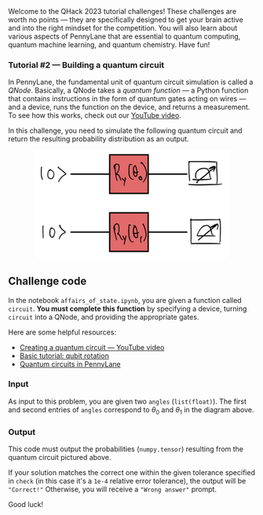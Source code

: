 Welcome to the QHack 2023 tutorial challenges! These challenges are worth no points — they are specifically designed to get your brain active and into the right mindset for the competition. You will also learn about various aspects of PennyLane that are essential to quantum computing, quantum machine learning, and quantum chemistry. Have fun!

### Tutorial \#2 — Building a quantum circuit

In PennyLane, the fundamental unit of quantum circuit simulation is called a *QNode*. Basically, a QNode takes a *quantum function* — a Python function that contains instructions in the form of quantum gates acting on wires — and a device, runs the function on the device, and returns a measurement. To see how this works, check out our [YouTube video](https://youtu.be/2T8lSejPFog).

In this challenge, you need to simulate the following quantum circuit and return the resulting probability distribution as an output.

<p align="center">
<img src="./images/daily2.png" width="400"/>
</p>

## Challenge code

In the notebook `affairs_of_state.ipynb`, you are given a function called `circuit`. **You must complete this function** by specifying a device, turning `circuit` into a QNode, and providing the appropriate gates. 

Here are some helpful resources:

- [Creating a quantum circuit — YouTube video](https://youtu.be/2T8lSejPFog)
- [Basic tutorial: qubit rotation](https://pennylane.ai/qml/demos/tutorial_qubit_rotation.html)
- [Quantum circuits in PennyLane](https://docs.pennylane.ai/en/stable/introduction/circuits.html#quantum-functions)

### Input 

As input to this problem, you are given two `angles` (`list(float)`). The first and second entries of `angles` correspond to $\theta_0$ and $\theta_1$ in the diagram above.

### Output

This code must output the probabilities (`numpy.tensor`) resulting from the quantum circuit pictured above. 

If your solution matches the correct one within the given tolerance specified in `check` (in this case it's a `1e-4` relative error tolerance), the output will be `"Correct!"` Otherwise, you will receive a `"Wrong answer"` prompt.

Good luck!
